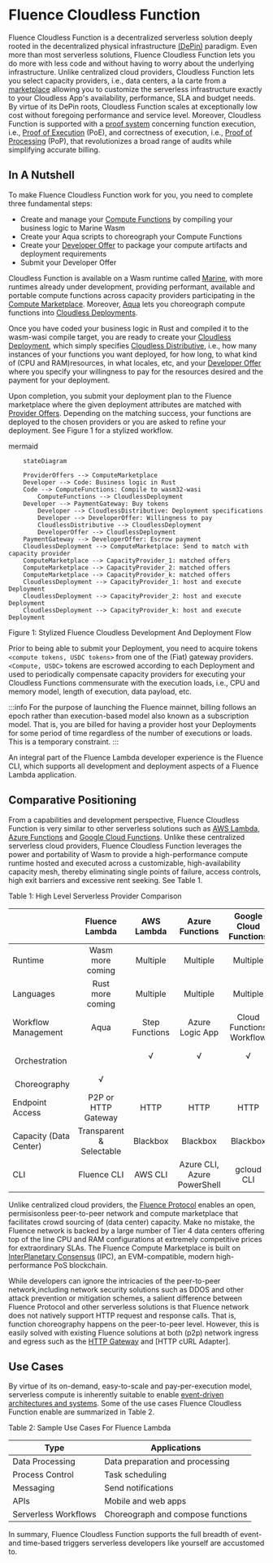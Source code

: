 # Fluence Cloudless Function

Fluence Cloudless Function is a decentralized serverless solution deeply rooted in the decentralized physical infrastructure [(DePin)](https://www.bitstamp.net/learn/web3/what-are-decentralized-physical-infrastructure-networks-depin/) paradigm. Even more than most serverless solutions, Fluence Cloudless Function lets you do more with less code and without having to worry about the underlying infrastructure. Unlike centralized cloud providers, Cloudless Function lets you select capacity providers, i.e., data centers, a la carte from a [marketplace](../glossary.md/#compute-marketplace) allowing you to customize the serverless infrastructure exactly to your Cloudless App's availability, performance, SLA and budget needs. By virtue of its DePin roots, Cloudless Function scales at exceptionally low cost without foregoing performance and service level. Moreover, Cloudless Function is supported with a [proof system](../glossary.md/#proofs) concerning function execution, i.e., [Proof of Execution](../glossary.md/#proof-of-execution) (PoE), and correctness of execution, i.e., [Proof of Processing](../glossary.md/#proof-of-processing) (PoP), that revolutionizes a broad range of audits while simplifying accurate billing.

## In A Nutshell

To make Fluence Cloudless Function work for you, you need to complete three fundamental steps:

* Create and manage your [Compute Functions](../glossary.md/#compute-functions) by compiling your business logic to Marine Wasm
* Create your Aqua scripts to choreograph your Compute Functions
* Create your [Developer Offer](../glossary.md/#developer-offer) to package your compute artifacts and deployment requirements
* Submit your Developer Offer 

Cloudless Function is available on a Wasm runtime called [Marine](../glossary.md/#marine), with more runtimes already under development, providing performant, available and portable compute functions across capacity providers participating in the [Compute Marketplace](../glossary.md/#compute-marketplace). Moreover, [Aqua](../glossary.md/#aqua) lets you choreograph compute functions into [Cloudless Deployments](../glossary.md/#cloudless-deployment).

Once you have coded your business logic in Rust and compiled it to the wasm-wasi compile target, you are ready to create your [Cloudless Deployment](../glossary/#cloudless-deployment), which simply specifies [Cloudless Distributive](../glossary.md/#cloudless-distributive), i.e., how many instances of your functions you want deployed, for how long, to what kind of (CPU and RAM)resources, in what locales, etc, and your [Developer Offer](../glossary.md/#developer-offer) where you specify your willingness to pay for the resources desired and the payment for your deployment. 

Upon completion, you submit your deployment plan to the Fluence marketplace where the given deployment attributes are matched with [Provider Offers](../glossary.md/#provider-offer). Depending on the matching success, your functions are deployed to the chosen providers or you are asked to refine your deployment. See Figure 1 for a stylized workflow.

mermaid
```mermaid
    stateDiagram

    ProviderOffers --> ComputeMarketplace
    Developer --> Code: Business logic in Rust
    Code --> ComputeFunctions: Compile to wasm32-wasi
		ComputeFunctions --> CloudlessDeployment
    Developer --> PaymentGateway: Buy tokens
		Developer --> CloudlessDistributive: Deployment specifications
		Developer --> DeveloperOffer: Willingness to pay
		CloudlessDistributive --> CloudlessDeployment
		DeveloperOffer --> CloudlessDeployment
    PaymentGateway --> DeveloperOffer: Escrow payment 
    CloudlessDeployment --> ComputeMarketplace: Send to match with capacity provider
    ComputeMarketplace --> CapacityProvider_1: matched offers
    ComputeMarketplace --> CapacityProvider_2: matched offers
    ComputeMarketplace --> CapacityProvider_k: matched offers
    CloudlessDeployment --> CapacityProvider_1: host and execute Deployment
    CloudlessDeployment --> CapacityProvider_2: host and execute Deployment
    CloudlessDeployment --> CapacityProvider_k: host and execute Deployment
```
Figure 1: Stylized Fluence Cloudless Development And Deployment Flow

Prior to being able to submit your Deployment, you need to acquire tokens `<compute tokens, USDC tokens>` from one of the (Fiat) gateway providers. `<Compute, USDC>` tokens are escrowed according to each Deployment and used to periodically compensate capacity providers for executing your Cloudless Functions commensurate with the execution loads, i.e., CPU and memory model, length of execution, data payload, etc. 

:::info
For the purpose of launching the Fluence mainnet, billing follows an epoch rather than execution-based model also known as a subscription model. That is, you are billed for having a provider host your Deployments for some period of time regardless of the number of executions or loads. This is a temporary constraint.
:::

An integral part of the Fluence Lambda developer experience is the Fluence CLI, which supports all development and deployment aspects of a Fluence Lambda application.

## Comparative Positioning

From a capabilities and development perspective, Fluence Cloudless Function is very similar to other serverless solutions such as [AWS Lambda](https://aws.amazon.com/lambda/), [Azure Functions](https://azure.microsoft.com/en-us/products/functions) and [Google Cloud Functions](https://cloud.google.com/serverless). Unlike these centralized serverless cloud providers, Fluence Cloudless Function leverages the power and portability of Wasm to provide a high-performance compute runtime hosted and executed across a customizable, high-availability capacity mesh, thereby eliminating single points of failure, access controls, high exit barriers and excessive rent seeking. See Table 1.

Table 1: High Level Serverless Provider Comparison

|  |Fluence Lambda| AWS Lambda| Azure Functions| Google Cloud Functions |
|:--- |:---: |:---: |:---: |:---: |
|Runtime| Wasm<br/>more coming| Multiple| Multiple| Multiple|
|Languages| Rust<br/>more coming| Multiple| Multiple| Multiple|
|Workflow Management|Aqua | Step Functions| Azure Logic App| Cloud Functions Workflow|
|&nbsp; &nbsp; &nbsp; &nbsp;Orchestration| | √| √| √|
  | &nbsp; &nbsp; &nbsp; &nbsp;Choreography| √| | | |
|Endpoint Access| P2P or HTTP Gateway| HTTP| HTTP| HTTP|
|Capacity (Data Center)| Transparent & Selectable| Blackbox |  Blackbox |  Blackbox |
|CLI | Fluence CLI| AWS CLI| Azure CLI, Azure PowerShell | gcloud CLI |

Unlike centralized cloud providers, the [Fluence Protocol](../glossary.md/#fluence-protocol) enables an open, permisisonless peer-to-peer network and compute marketplace that facilitates crowd sourcing of (data center) capacity. Make no mistake, the Fluence network is backed by a large number of Tier 4 data centers offering top of the line CPU and RAM configurations at extremely competitive prices for extraordinary SLAs. The Fluence Compute Marketplace is built on [InterPlanetary Consensus](https://www.ipc.space/) (IPC), an EVM-compatible, modern high-performance PoS blockchain. 

While developers can ignore the intricacies of the peer-to-peer network,including network security solutions such as DDOS and other attack prevention or mitigation schemes, a salient difference between Fluence Protocol and other serverless solutions is that Fluence network does not natively support HTTP request and response calls. That is, function choreography happens on the peer-to-peer level. However, this is easily solved with existing Fluence solutions at both (p2p) network ingress and egress such as the [HTTP Gateway](../glossary.md/#gateway) and [HTTP cURL Adapter].

## Use Cases

By virtue of its on-demand, easy-to-scale and pay-per-execution model, serverless compute is inherently suitable to enable [event-driven architectures and systems](https://en.wikipedia.org/wiki/Event-driven_architecture). Some of the use cases Fluence Cloudless Function enable are summarized in Table 2.

Table 2: Sample Use Cases For Fluence Lambda

|Type|Applications |
|--- |--- |
|Data Processing| Data preparation and processing|
|Process Control|Task scheduling|
|Messaging| Send notifications|
|APIs| Mobile and web apps|
|Serverless Workflows| Choreograph and compose functions|

In summary, Fluence Cloudless Function supports the full breadth of event- and time-based triggers serverless developers like yourself are accustomed to.
